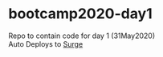 # bootcamp2020-day1
Repo to contain code for day 1 (31May2020)  
Auto Deploys to [Surge](http://eru-bootcamp2020-day1.surge.sh/)
